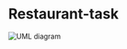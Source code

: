 # Restaurant-task
![UML diagram](https://github.com/MimiSaffery/Restaurant-task/issues/1#issue-719502312)
